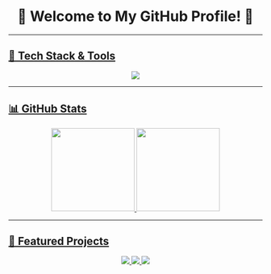 <h1 align="center">🚀 Welcome to My GitHub Profile! 👋</h1>

<p align="center">
  <a href="https://github.com/Jamheik"/>
</p>

---

## 🚀 Tech Stack & Tools  
<p align="center">
  <img src="https://skillicons.dev/icons?i=js,react,nodejs,postgresql,html,css,git,github" />
</p>

---

## 📊 GitHub Stats  
<p align="center">
  <img src="https://github-readme-stats.vercel.app/api?username=Jamheik&show_icons=true&theme=merko" height="165">
  <img src="https://github-readme-stats.vercel.app/api/top-langs/?username=Jamheik&layout=compact&theme=merko&number_format=short" height="165">
</p>

---

## 📌 Featured Projects  

<p align="center">
  <a href="https://github.com/Jamheik/bankautomat">
    <img src="https://img.shields.io/badge/-Bank Automat-222?style=for-the-badge&logo=github&logoColor=white">
  </a>
  <a href="https://github.com/Jamheik/spedenSpelit">
    <img src="https://img.shields.io/badge/-SpedenSpelit-222?style=for-the-badge&logo=github&logoColor=white">
  </a>
  <a href="https://github.com/webProjectR10/MoviePage">
    <img src="https://img.shields.io/badge/-Movie Page-222?style=for-the-badge&logo=github&logoColor=white">
  </a>
</p>

